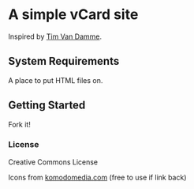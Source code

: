 # A simple vCard site 

Inspired by [Tim Van Damme](http://timvandamme.com).

## System Requirements

A place to put HTML files on.

## Getting Started

Fork it!

### License

Creative Commons License

Icons from [komodomedia.com](http://komodomedia.com) (free to use if link back)

